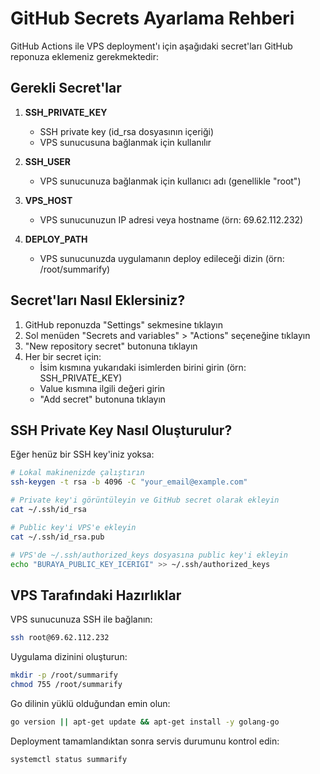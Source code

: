 # GitHub Secrets Ayarlama Rehberi

GitHub Actions ile VPS deployment'ı için aşağıdaki secret'ları GitHub reponuza eklemeniz gerekmektedir:

## Gerekli Secret'lar

1. **SSH_PRIVATE_KEY**
   - SSH private key (id_rsa dosyasının içeriği)
   - VPS sunucusuna bağlanmak için kullanılır

2. **SSH_USER**
   - VPS sunucunuza bağlanmak için kullanıcı adı (genellikle "root")

3. **VPS_HOST**
   - VPS sunucunuzun IP adresi veya hostname (örn: 69.62.112.232)

4. **DEPLOY_PATH**
   - VPS sunucunuzda uygulamanın deploy edileceği dizin (örn: /root/summarify)

## Secret'ları Nasıl Eklersiniz?

1. GitHub reponuzda "Settings" sekmesine tıklayın
2. Sol menüden "Secrets and variables" > "Actions" seçeneğine tıklayın
3. "New repository secret" butonuna tıklayın
4. Her bir secret için:
   - İsim kısmına yukarıdaki isimlerden birini girin (örn: SSH_PRIVATE_KEY)
   - Value kısmına ilgili değeri girin
   - "Add secret" butonuna tıklayın

## SSH Private Key Nasıl Oluşturulur?

Eğer henüz bir SSH key'iniz yoksa:

```bash
# Lokal makinenizde çalıştırın
ssh-keygen -t rsa -b 4096 -C "your_email@example.com"

# Private key'i görüntüleyin ve GitHub secret olarak ekleyin
cat ~/.ssh/id_rsa

# Public key'i VPS'e ekleyin
cat ~/.ssh/id_rsa.pub

# VPS'de ~/.ssh/authorized_keys dosyasına public key'i ekleyin
echo "BURAYA_PUBLIC_KEY_ICERIGI" >> ~/.ssh/authorized_keys
```

## VPS Tarafındaki Hazırlıklar

VPS sunucunuza SSH ile bağlanın:

```bash
ssh root@69.62.112.232
```

Uygulama dizinini oluşturun:

```bash
mkdir -p /root/summarify
chmod 755 /root/summarify
```

Go dilinin yüklü olduğundan emin olun:

```bash
go version || apt-get update && apt-get install -y golang-go
```

Deployment tamamlandıktan sonra servis durumunu kontrol edin:

```bash
systemctl status summarify
``` 
